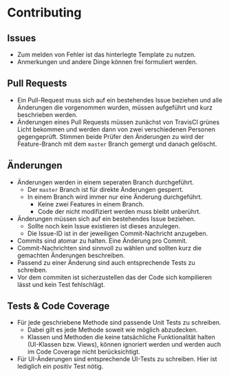 # Contributing
## Issues
* Zum melden von Fehler ist das hinterlegte Template zu nutzen.
* Anmerkungen und andere Dinge können frei formuliert werden.

## Pull Requests
* Ein Pull-Request muss sich auf ein bestehendes Issue beziehen und alle Änderungen die vorgenommen wurden, müssen aufgeführt und kurz beschrieben werden.
* Änderungen eines Pull Requests müssen zunächst von TravisCI grünes Licht bekommen und werden dann von zwei verschiedenen Personen gegengeprüft. Stimmen beide Prüfer den Änderungen zu wird der Feature-Branch mit dem `master` Branch gemergt und danach gelöscht.

## Änderungen
* Änderungen werden in einem seperaten Branch durchgeführt.
    * Der `master` Branch ist für direkte Änderungen gesperrt.
    * In einem Branch wird immer nur eine Änderung durchgeführt.
        * Keine zwei Features in einem Branch.
        * Code der nicht modifiziert werden muss bleibt unberührt.
* Änderungen müssen sich auf ein bestehendes Issue beziehen.
    * Sollte noch kein Issue existieren ist dieses anzulegen.
    * Die Issue-ID ist in der jeweiligen Commit-Nachricht anzugeben.
* Commits sind atomar zu halten. Eine Änderung pro Commit.
* Commit-Nachrichten sind sinnvoll zu wählen und sollten kurz die gemachten Änderungen beschreiben.
* Passend zu einer Änderung sind auch entsprechende Tests zu schreiben.
* Vor dem commiten ist sicherzustellen das der Code sich kompilieren lässt und kein Test fehlschlägt.

## Tests & Code Coverage
* Für jede geschriebene Methode sind passende Unit Tests zu schreiben.
    * Dabei gilt es jede Methode soweit wie möglich abzudecken.
    * Klassen und Methoden die keine tatsächliche Funktionalität halten (UI-Klassen bzw. Views), können ignoriert werden und werden auch im Code Coverage nicht berücksichtigt.
* Für UI-Änderungen sind entsprechende UI-Tests zu schreiben. Hier ist lediglich ein positiv Test nötig.